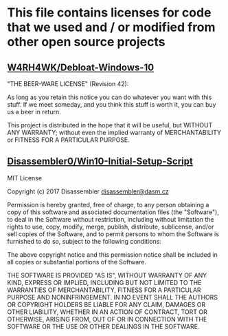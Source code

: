 # This file contains licenses for code that we used and / or modified from other open source projects

## [W4RH4WK/Debloat-Windows-10](https://github.com/W4RH4WK/Debloat-Windows-10)

"THE BEER-WARE LICENSE" (Revision 42):

As long as you retain this notice you can do whatever you want with this
stuff. If we meet someday, and you think this stuff is worth it, you can
buy us a beer in return.

This project is distributed in the hope that it will be useful, but WITHOUT
ANY WARRANTY; without even the implied warranty of MERCHANTABILITY or
FITNESS FOR A PARTICULAR PURPOSE.

## [Disassembler0/Win10-Initial-Setup-Script](https://github.com/Disassembler0/Win10-Initial-Setup-Script)

MIT License

Copyright (c) 2017 Disassembler <disassembler@dasm.cz>

Permission is hereby granted, free of charge, to any person obtaining a copy
of this software and associated documentation files (the "Software"), to deal
in the Software without restriction, including without limitation the rights
to use, copy, modify, merge, publish, distribute, sublicense, and/or sell
copies of the Software, and to permit persons to whom the Software is
furnished to do so, subject to the following conditions:

The above copyright notice and this permission notice shall be included in all
copies or substantial portions of the Software.

THE SOFTWARE IS PROVIDED "AS IS", WITHOUT WARRANTY OF ANY KIND, EXPRESS OR
IMPLIED, INCLUDING BUT NOT LIMITED TO THE WARRANTIES OF MERCHANTABILITY,
FITNESS FOR A PARTICULAR PURPOSE AND NONINFRINGEMENT. IN NO EVENT SHALL THE
AUTHORS OR COPYRIGHT HOLDERS BE LIABLE FOR ANY CLAIM, DAMAGES OR OTHER
LIABILITY, WHETHER IN AN ACTION OF CONTRACT, TORT OR OTHERWISE, ARISING FROM,
OUT OF OR IN CONNECTION WITH THE SOFTWARE OR THE USE OR OTHER DEALINGS IN THE
SOFTWARE.


